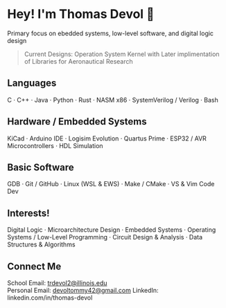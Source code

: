 # Hey! I'm Thomas Devol 🌿 
Primary focus on ebedded systems, low-level software, and digital logic design  
> Current Designs: Operation System Kernel with Later implimentation of Libraries for Aeronautical Research

## Languages
C · C++ · Java · Python · Rust · NASM x86 · SystemVerilog / Verilog · Bash

## Hardware / Embedded Systems
KiCad · Arduino IDE · Logisim Evolution · Quartus Prime · ESP32 / AVR Microcontrollers · HDL Simulation 

## Basic Software
GDB · Git / GitHub · Linux (WSL & EWS) · Make / CMake · VS & Vim Code Dev 

## Interests!
Digital Logic · Microarchitecture Design · Embedded Systems · Operating Systems / Low-Level Programming · Circuit Design & Analysis · Data Structures & Algorithms

## Connect Me
School Email: trdevol2@illinois.edu   
Personal Email: devoltommy42@gmail.com
LinkedIn: linkedin.com/in/thomas-devol


